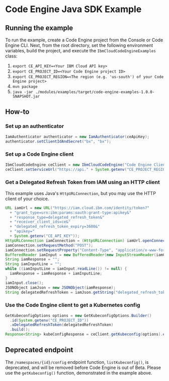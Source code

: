 # Code Engine Java SDK Example

## Running the example

To run the example, create a Code Engine project from the Console or Code Engine CLI. Next, from the root directory, set the following environment variables, build the project, and execute the `IbmCloudCodeEngineExamples` class:
1. `export CE_API_KEY=<Your IBM Cloud API key>`
2. `export CE_PROJECT_ID=<Your Code Engine project ID>`
3. `export CE_PROJECT_REGION=<The region (e.g. 'us-south') of your Code Engine project>`
4. `mvn package`
5. `java -jar ./modules/examples/target/code-engine-examples-1.0.0-SNAPSHOT.jar`

## How-to

### Set up an authenticator
```java
IamAuthenticator authenticator = new IamAuthenticator(ceApiKey);
authenticator.setClientIdAndSecret("bx", "bx");
```

### Set up a Code Engine client
```java
IbmCloudCodeEngine ceClient = new IbmCloudCodeEngine("Code Engine Client", authenticator);
ceClient.setServiceUrl("https://api." + System.getenv("CE_PROJECT_REGION") + ".codeengine.cloud.ibm.com/api/v1");
```

### Get a Delegated Refresh Token from IAM using an HTTP client
This example uses Java's `HttpURLConnection`, but you may use the HTTP client of your choice.
```java
URL iamUrl = new URL("https://iam.cloud.ibm.com/identity/token?"
  + "grant_type=urn:ibm:params:oauth:grant-type:apikey&"
  + "response_type=delegated_refresh_token&"
  + "receiver_client_ids=ce&"
  + "delegated_refresh_token_expiry=3600&"
  + "apikey="
  + System.getenv("CE_API_KEY"));
HttpURLConnection iamConnection = (HttpURLConnection) iamUrl.openConnection();
iamConnection.setRequestMethod("POST");
iamConnection.setRequestProperty("Content-Type", "application/x-www-form-urlencoded");
BufferedReader iamInput = new BufferedReader(new InputStreamReader(iamConnection.getInputStream()));
String iamResponse = "";
String iamInputLine = "";
while ((iamInputLine = iamInput.readLine()) != null) {
  iamResponse = iamResponse + iamInputLine;
}
iamInput.close();
JSONObject iamJson = new JSONObject(iamResponse);
String delegatedRefreshToken = iamJson.getString("delegated_refresh_token");
```

### Use the Code Engine client to get a Kubernetes config
```java
GetKubeconfigOptions options = new GetKubeconfigOptions.Builder()
  .id(System.getenv("CE_PROJECT_ID"))
  .xDelegatedRefreshToken(delegatedRefreshToken)
  .build();
Response<String> kubeConfigResponse = ceClient.getKubeconfig(options).execute();
```

## Deprecated endpoint
The `/namespaces/{id}/config` endpoint function, `listKubeconfig()`, is deprecated, and will be removed before Code Engine is out of Beta. Please use the `getKubeconfig()` function, demonstrated in the example above.